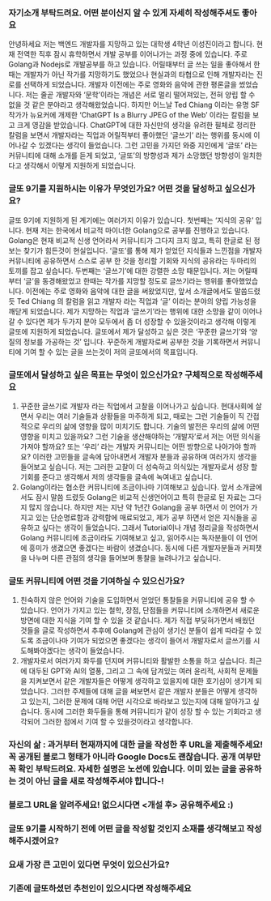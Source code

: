 ### 자기소개 부탁드려요. 어떤 분이신지 알 수 있게 자세히 작성해주셔도 좋아요

안녕하세요 저는 백엔드 개발자를 지망하고 있는 대학생 4학년 이성진이라고 합니다. 현재 전역한 직후 잠시 휴학하면서 개발 공부를 이어나가는 과정 중에 있습니다. 주로 Golang과 Nodejs로 개발공부를 하고 있습니다. 어릴때부터 글 쓰는 일을 좋아해서 한때는 개발자가 아닌 작가를 지망하기도 했었으나 현실과의 타협으로 인해 개발자라는 진로를 선택하게 되었습니다. 개발자 이전에는 주로 영화와 음악에 관한 평론글을 썼었습니다.
저는 줄곧 개발자와 ‘문학’이라는 개념은 서로 멀리 떨어져있는, 전혀 양립 할 수 없을 것 같은 분야라고 생각해왔었습니다. 하지만 어느날 Ted Chiang 이라는 유명 SF 작가가 뉴요커에 개제한 ‘ChatGPT Is a Blurry JPEG of the Web’ 이라는 칼럼을 보고 크게 영감을 받았습니다. ChatGPT에 대한 자신만의 생각을 유려한 필체로 정리한 칼럼을 보면서 개발자라는 직업과 어릴적부터 좋아했던 ‘글쓰기’ 라는 행위를 동시에 이어나갈 수 있겠다는 생각이 들었습니다. 그런 고민을 가지던 와중 지인에게 ‘글또’ 라는 커뮤니티에 대해 소개를 듣게 되었고, ‘글또’의 방향성과 제가 소망했던 방향성이 일치한다고 생각해서 이렇게 지원하게 되었습니다.

### 글또 9기를 지원하시는 이유가 무엇인가요? 어떤 것을 달성하고 싶으신가요?

글또 9기에 지원하게 된 계기에는 여러가지 이유가 있습니다. 첫번째는 ‘지식의 공유’ 입니다. 현재 저는 한국에서 비교적 마이너한 Golang으로 공부를 진행하고 있습니다. Golang은 현재 비교적 신생 언어라서 커뮤니티가 그다지 크지 않고, 특히 한글로 된 정보는 찾기가 힘든것이 현실입니다. ‘글또’를 통해 제가 얻었던 지식들과 느낀점을 개발자 커뮤니티에 공유하면서 스스로 공부 한 것을 정리할 기회와 지식의 공유라는 두마리의 토끼를 잡고 싶습니다.
두번째는 ‘글쓰기’에 대한 강렬한 소망 때문입니다. 저는 어릴때부터 ‘글’을 동경해왔었고 한때는 작가를 지망할 정도로 글쓰기라는 행위를 좋아했었습니다. 이전에는 주로 영화와 음악에 대한 글을 써왔었지만, 앞서 소개글에서도 말씀드렸듯 Ted Chiang 의 칼럼을 읽고 개발자 라는 직업과 ‘글’ 이라는 분야의 양립 가능성을 깨닫게 되었습니다. 제가 지망하는 직업과 ‘글쓰기’라는 행위에 대한 소망을 같이 이어나갈 수 있다면 제가 두가지 분야 모두에서 좀 더 성장할 수 있을것이라고 생각해 이렇게 글또에 지원하게 되었습니다.
글또에서 제가 달성하고 싶은 것은 ‘꾸준한 글쓰기’와 ‘양질의 정보를 가공하는 것’ 입니다. 꾸준하게 개발자로써 공부한 것을 기록하면서 커뮤니티에 기여 할 수 있는 글을 쓰는것이 저의 글또에서의 목표입니다.

### 글또에서 달성하고 싶은 목표는 무엇이 있으신가요? 구체적으로 작성해주세요

1. 꾸준한 글쓰기로 개발자 라는 직업에서 고찰을 이어나가고 싶습니다.
   현대사회에 살면서 우리는 여러 기술들과 상황들을 마주하게 되고, 때로는 그런 기술들이 직 간접적으로 우리의 삶에 영향을 많이 미치기도 합니다. 기술의 발전은 우리의 삶에 어떤 영향을 미치고 있을까요? 그런 기술을 생산해야하는 ‘개발자’로서 저는 어떤 의식을 가져야 할까요? 또는 ‘우리’ 라는 개발자 커뮤니티는 어떤 방향으로 나아가야 할까요? 이러한 고민들을 글속에 담아내면서 개발자 분들과 공유하며 여러가지 생각을 들어보고 싶습니다. 저는 그러한 고찰이 더 성숙하고 의식있는 개발자로서 성장 할 기회를 준다고 생각해서 저의 생각들을 글속에 녹여내고 싶습니다.
2. Golang이라는 협소한 커뮤니티에 조금이나마 기여해보고 싶습니다.
   앞서 소개글에서도 잠시 말씀 드렸듯 Golang은 비교적 신생언어이고 특히 한글로 된 자료는 그다지 많지 않습니다. 하지만 저는 지난 약 1년간 Golang을 공부 하면서 이 언어가 가지고 있는 단순명료함과 강력함에 매료되었고, 제가 공부 하면서 얻은 지식들을 공유하고 싶다는 생각이 들었습니다. 그래서 Tutorial이나 개념 정리글을 작성하면서 Golang 커뮤니티에 조금이라도 기여해보고 싶고, 읽어주시는 독자분들이 이 언어에 흥미가 생겼으면 좋겠다는 바람이 생겼습니다. 동시에 다른 개발자분들과 커피챗을 나누며 다른 관점의 생각을 들어보며 통찰을 늘려나가고 싶습니다.

### 글또 커뮤니티에 어떤 것을 기여하실 수 있으신가요?

1. 친숙하지 않은 언어와 기술을 도입하면서 얻었던 통찰들을 커뮤니티에 공유 할 수 있습니다.
   언어가 가지고 있는 철학, 장점, 단점들을 커뮤니티에 소개하면서 새로운 방면에 대한 지식을 기여 할 수 있을 것 같습니다. 제가 직접 부딪혀가면서 배웠던 것들을 글로 작성하면서 추후에 Golang에 관심이 생기신 분들이 쉽게 따라갈 수 있도록 조금이나마 기여가 되었으면 좋겠다는 생각이 들어서 개발자로서 글쓰기를 시도해봐야겠다는 생각이 들었습니다.
2. 개발자로서 여러가지 화두를 던지며 커뮤니티와 활발한 소통을 하고 싶습니다.
   최근에 대두된 GPT와 AI의 열풍, 그리고 그 속에 담겨있는 여러 윤리적, 사회적 문제들을 지켜보면서 같은 개발자들은 어떻게 생각하고 있을지에 대한 호기심이 생기게 되었습니다. 그러한 주제들에 대해 글을 써보면서 같은 개발자 분들은 어떻게 생각하고 있는지, 그러한 문제에 대해 어떤 시각으로 바라보고 있는지에 대해 알아가고 싶습니다. 동시에 그러한 화두들을 통해 커뮤니티가 같이 성장 할 수 있는 기회라고 생각되어 그러한 점에서 기여 할 수 있을것이라고 생각합니다.

### 자신의 삶 : 과거부터 현재까지에 대한 글을 작성한 후 URL을 제출해주세요! 꼭 공개된 블로그 형태가 아니라 Google Docs도 괜찮습니다. 공개 여부만 꼭 확인 부탁드려요. 자세한 설명은 노션에 있습니다. 이미 있는 글을 공유하는 것이 아닌 글을 새로 작성해주셔야 합니다-!

### 블로그 URL을 알려주세요! 없으시다면 <개설 후> 공유해주세요 :) 

### 글또 9기를 시작하기 전에 어떤 글을 작성할 것인지 소재를 생각해보고 작성해주시겠어요?

### 요새 가장 큰 고민이 있다면 무엇이 있으신가요?

### 기존에 글또하셨던 추천인이 있으시다면 작성해주세요
